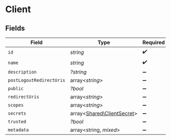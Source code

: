 # Client


## Fields

| Field                                                             | Type                                                              | Required                                                          | Description                                                       |
| ----------------------------------------------------------------- | ----------------------------------------------------------------- | ----------------------------------------------------------------- | ----------------------------------------------------------------- |
| `id`                                                              | *string*                                                          | :heavy_check_mark:                                                | N/A                                                               |
| `name`                                                            | *string*                                                          | :heavy_check_mark:                                                | N/A                                                               |
| `description`                                                     | *?string*                                                         | :heavy_minus_sign:                                                | N/A                                                               |
| `postLogoutRedirectUris`                                          | array<*string*>                                                   | :heavy_minus_sign:                                                | N/A                                                               |
| `public`                                                          | *?bool*                                                           | :heavy_minus_sign:                                                | N/A                                                               |
| `redirectUris`                                                    | array<*string*>                                                   | :heavy_minus_sign:                                                | N/A                                                               |
| `scopes`                                                          | array<*string*>                                                   | :heavy_minus_sign:                                                | N/A                                                               |
| `secrets`                                                         | array<[Shared\ClientSecret](../../Models/Shared/ClientSecret.md)> | :heavy_minus_sign:                                                | N/A                                                               |
| `trusted`                                                         | *?bool*                                                           | :heavy_minus_sign:                                                | N/A                                                               |
| `metadata`                                                        | array<string, *mixed*>                                            | :heavy_minus_sign:                                                | N/A                                                               |